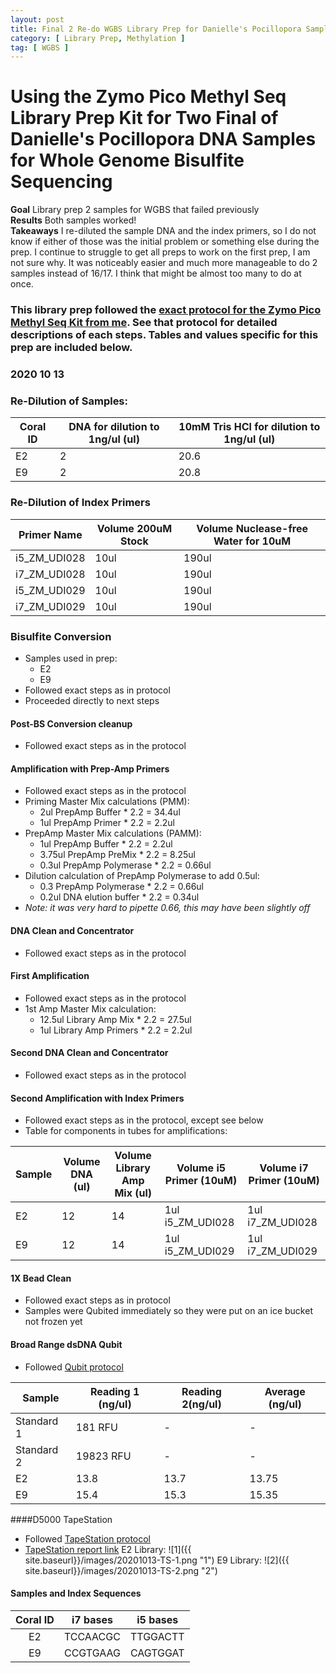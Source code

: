 ```yaml
---
layout: post
title: Final 2 Re-do WGBS Library Prep for Danielle's Pocillopora Samples
category: [ Library Prep, Methylation ]
tag: [ WGBS ]
---
```


# Using the Zymo Pico Methyl Seq Library Prep Kit for Two Final of Danielle's Pocillopora DNA Samples for Whole Genome Bisulfite Sequencing

**Goal** Library prep 2 samples for WGBS that failed previously  
**Results** Both samples worked!  
**Takeaways** I re-diluted the sample DNA and the index primers, so I do not know if either of those was the initial problem or something else during the prep. I continue to struggle to get all preps to work on the first prep, I am not sure why. It was noticeably easier and much more manageable to do 2 samples instead of 16/17. I think that might be almost too many to do at once.

### This library prep followed the [exact protocol for the Zymo Pico Methyl Seq Kit from me](https://meschedl.github.io/MESPutnam_Open_Lab_Notebook/WGBS-PMS-protocol/). See that protocol for detailed descriptions of each steps. Tables and values specific for this prep are included below.

### 2020 10 13

### Re-Dilution of Samples:

| Coral ID | DNA for dilution to 1ng/ul (ul) | 10mM Tris HCl for dilution to 1ng/ul (ul) |
|----------|---------------------------------|-------------------------------------------|
| E2       | 2                               | 20.6                                      |
| E9       | 2                               | 20.8                                      |

### Re-Dilution of Index Primers

|Primer Name|Volume 200uM Stock|Volume Nuclease-free Water for 10uM|
|---|---|---|
|i5_ZM_UDI028|10ul|190ul|
|i7_ZM_UDI028|10ul|190ul|
|i5_ZM_UDI029|10ul|190ul|
|i7_ZM_UDI029|10ul|190ul|

### Bisulfite Conversion

- Samples used in prep:
  - E2
  - E9
- Followed exact steps as in protocol
- Proceeded directly to next steps

#### Post-BS Conversion cleanup
- Followed exact steps as in the protocol

#### Amplification with Prep-Amp Primers
- Followed exact steps as in the protocol
- Priming Master Mix calculations (PMM):
  - 2ul PrepAmp Buffer * 2.2 = 34.4ul
  - 1ul PrepAmp Primer * 2.2 = 2.2ul
- PrepAmp Master Mix calculations (PAMM):
  - 1ul PrepAmp Buffer * 2.2 = 2.2ul
  - 3.75ul PrepAmp PreMix * 2.2 = 8.25ul
  - 0.3ul PrepAmp Polymerase * 2.2 = 0.66ul
- Dilution calculation of PrepAmp Polymerase to add 0.5ul:
  - 0.3 PrepAmp Polymerase * 2.2 = 0.66ul
  - 0.2ul DNA elution buffer * 2.2 = 0.34ul
- _Note: it was very hard to pipette 0.66, this may have been slightly off_

#### DNA Clean and Concentrator
- Followed exact steps as in the protocol

#### First Amplification  
- Followed exact steps as in the protocol
- 1st Amp Master Mix calculation:
  - 12.5ul Library Amp Mix * 2.2 = 27.5ul
  - 1ul Library Amp Primers * 2.2 = 2.2ul

#### Second DNA Clean and Concentrator
- Followed exact steps as in the protocol

#### Second Amplification with Index Primers
- Followed exact steps as in the protocol, except see below
- Table for components in tubes for amplifications:

|Sample|Volume DNA (ul)|Volume Library Amp Mix (ul)|Volume i5 Primer (10uM)| Volume i7 Primer (10uM)|
|---|---|---|---|---|
|E2|12|14|1ul i5_ZM_UDI028|1ul i7_ZM_UDI028|
|E9|12|14|1ul i5_ZM_UDI029|1ul i7_ZM_UDI029|

#### 1X Bead Clean
- Followed exact steps as in protocol
- Samples were Qubited immediately so they were put on an ice bucket not frozen yet

#### Broad Range dsDNA Qubit
- Followed [Qubit protocol](https://github.com/meschedl/PPP-Lab-Resources/blob/master/Protocols/Qubit-Assay-Protocol.md)

|Sample|Reading 1 (ng/ul)|Reading 2(ng/ul)|Average (ng/ul)|
|---|---|---|---|
|Standard 1|181 RFU|-|-|
|Standard 2|19823 RFU|-|-|
|E2|13.8|13.7|13.75|
|E9|15.4|15.3|15.35|

####D5000 TapeStation
- Followed [TapeStation protocol](https://meschedl.github.io/MESPutnam_Open_Lab_Notebook/DNA-Tapestation/)
- [TapeStation report link](https://github.com/meschedl/MESPutnam_Open_Lab_Notebook/blob/master/tapestation_pdfs/2020-10-13%20-%2015.30.02.pdf)
E2 Library:
![1]({{ site.baseurl}}/images/20201013-TS-1.png "1")
E9 Library:
![2]({{ site.baseurl}}/images/20201013-TS-2.png "2")

#### Samples and Index Sequences

**Coral ID**|**i7 bases**|**i5 bases**
:-----:|:-----:|:-----:
E2|TCCAACGC|TTGGACTT
E9|CCGTGAAG|CAGTGGAT
